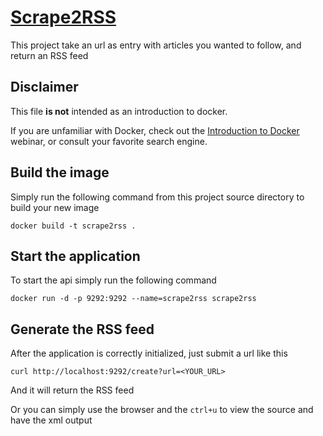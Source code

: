 # [Scrape2RSS](https://github.com/ScriptSathi/scrape2RSS)

This project take an url as entry with articles you wanted to follow, and return an RSS feed

## Disclaimer

This file **is not** intended as an introduction to docker.

 If you are unfamiliar with Docker, check out the [Introduction to Docker](https://training.docker.com/introduction-to-docker) webinar, or consult your favorite search engine.

## Build the image

Simply run the following command from this project source directory to build your new image
```
docker build -t scrape2rss .
```

## Start the application
To start the api simply run the following command
```
docker run -d -p 9292:9292 --name=scrape2rss scrape2rss
```

## Generate the RSS feed
After the application is correctly initialized, just submit a url like this 
```
curl http://localhost:9292/create?url=<YOUR_URL>
```
And it will return the RSS feed

Or you can simply use the browser and the `ctrl+u` to view the source and have the xml output